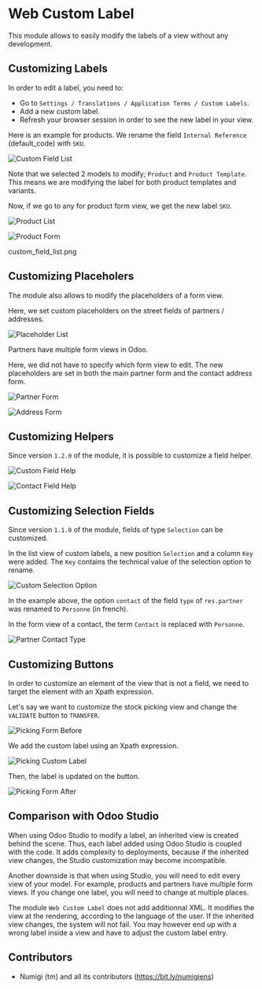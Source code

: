 # Web Custom Label

This module allows to easily modify the labels of a view without any development.

## Customizing Labels

In order to edit a label, you need to:

* Go to `Settings / Translations / Application Terms / Custom Labels`.
* Add a new custom label.
* Refresh your browser session in order to see the new label in your view.

Here is an example for products. We rename the field `Internal Reference` (default_code) with `SKU`.

![Custom Field List](static/description/custom_field_list.png?raw=true)

Note that we selected 2 models to modify; `Product` and `Product Template`.
This means we are modifying the label for both product templates and variants.

Now, if we go to any for product form view, we get the new label `SKU`.

![Product List](static/description/product_list.png?raw=true)

![Product Form](static/description/product_form.png?raw=true)

custom_field_list.png

## Customizing Placeholers

The module also allows to modify the placeholders of a form view.

Here, we set custom placeholders on the street fields of partners / addresses.

![Placeholder List](static/description/custom_placeholder_list.png?raw=true)

Partners have multiple form views in Odoo.

Here, we did not have to specify which form view to edit.
The new placeholders are set in both the main partner form and the contact address form.

![Partner Form](static/description/partner_form_with_placeholders.png?raw=true)

![Address Form](static/description/address_form_with_placeholders.png?raw=true)

## Customizing Helpers

Since version ``1.2.0`` of the module, it is possible to customize a field helper.

![Custom Field Help](static/description/custom_field_help.png?raw=true)

![Contact Field Help](static/description/contact_field_help.png?raw=true)

## Customizing Selection Fields

Since version ``1.1.0`` of the module, fields of type ``Selection`` can be customized.

In the list view of custom labels, a new position ``Selection`` and a column ``Key`` were added.
The ``Key`` contains the technical value of the selection option to rename.

![Custom Selection Option](static/description/custom_selection_option.png?raw=true)

In the example above, the option ``contact`` of the field ``type`` of ``res.partner``
was renamed to ``Personne`` (in french).

In the form view of a contact, the term ``Contact`` is replaced with ``Personne``.

![Partner Contact Type](static/description/partner_contact_type.png?raw=true)

## Customizing Buttons

In order to customize an element of the view that is not a field, we need to target the element with an Xpath expression.

Let's say we want to customize the stock picking view and change the `VALIDATE` button to `TRANSFER`.

![Picking Form Before](static/description/picking_form_before.png?raw=true)

We add the custom label using an Xpath expression.

![Picking Custom Label](static/description/picking_custom_label.png?raw=true)

Then, the label is updated on the button.

![Picking Form After](static/description/picking_form_after.png?raw=true)

## Comparison with Odoo Studio

When using Odoo Studio to modify a label, an inherited view is created behind the scene.
Thus, each label added using Odoo Studio is coupled with the code.
It adds complexity to deployments, because if the inherited view changes,
the Studio customization may become incompatible.

Another downside is that when using Studio, you will need to edit every view of your model.
For example, products and partners have multiple form views. If you change one label, you will
need to change at multiple places.

The module `Web Custom Label` does not add additionnal XML.
It modifies the view at the rendering, according to the language of the user.
If the inherited view changes, the system will not fail.
You may however end up with a wrong label inside a view and have to adjust the custom label entry.

Contributors
------------
* Numigi (tm) and all its contributors (https://bit.ly/numigiens)
